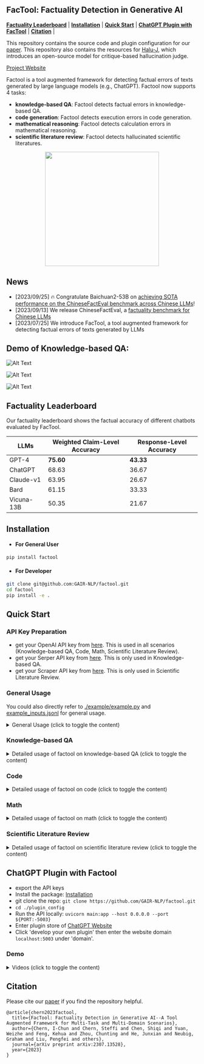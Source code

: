 ## FacTool: Factuality Detection in Generative AI
[**Factuality Leaderboard**](https://github.com/GAIR-NLP/factool#factuality-leaderboard) | 
[**Installation**](https://github.com/GAIR-NLP/factool#installation) | 
[**Quick Start**](https://github.com/GAIR-NLP/factool#quick-start) |
[**ChatGPT Plugin with FacTool**](https://github.com/GAIR-NLP/factool#chatgpt-plugin-with-factool) |
[**Citation**](https://github.com/GAIR-NLP/factool#citation) |

This repository contains the source code and plugin configuration for our [paper](https://arxiv.org/abs/2307.13528).
This repository also contains the resources for [Halu-J](https://arxiv.org/abs/2407.12943), which introduces an open-source model for critique-based hallucination judge.

[Project Website](https://ethanc111.github.io/factool_website/)

Factool is a tool augmented framework for detecting factual errors of texts generated by large language models (e.g., ChatGPT). 
Factool now supports 4 tasks: 
* **knowledge-based QA**: Factool detects factual errors in knowledge-based QA.
* **code generation**: Factool detects execution errors in code generation.
* **mathematical reasoning**: Factool detects calculation errors in mathematical reasoning.
* **scientific literature review**: Factool detects hallucinated scientific literatures.

<p align="center"> 
<img src="figs/factool.png" width="300"/>
 </p>

## News
- [2023/09/25] 🔥 Congratulate Baichuan2-53B on [achieving SOTA performance on the ChineseFactEval benchmark across Chinese LLMs](https://zhuanlan.zhihu.com/p/658487952)!
- [2023/09/13] We release ChineseFactEval, a [factuality benchmark for Chinese LLMs](https://github.com/GAIR-NLP/factool/tree/main/datasets/chinese)
- [2023/07/25] We introduce FacTool, a tool augmented framework for detecting factual errors of texts generated by LLMs

## Demo of Knowledge-based QA: 

![Alt Text](./figs/factool_plugin_kbqa.gif)

![Alt Text](./figs/factool_chinese.gif)

![Alt Text](./figs/factool_japanese.gif)

## Factuality Leaderboard

Our factuality leaderboard shows the factual accuracy of different chatbots evaluated by FacTool.

| LLMs | Weighted Claim-Level Accuracy | Response-Level Accuracy |
| -------- | -------- | -------- |
| GPT-4  | **75.60**  | **43.33**  |
| ChatGPT  | 68.63  | 36.67  |
| Claude-v1  | 63.95  | 26.67 |
| Bard  | 61.15  | 33.33 |
| Vicuna-13B  | 50.35 | 21.67 |


## Installation

* #### For General User

```bash
pip install factool
```


* #### For Developer

```bash
git clone git@github.com:GAIR-NLP/factool.git
cd factool
pip install -e .
``` 
 

## Quick Start

### API Key Preparation
* get your OpenAI API key from [here](https://beta.openai.com/). This is used in all scenarios (Knowledge-based QA, Code, Math, Scientific Literature Review). 
* get your Serper API key from [here](https://serper.dev/). This is only used in Knowledge-based QA. 
* get your Scraper API key from [here](https://www.scraperapi.com/). This is only used in Scientific Literature Review. 

### General Usage

You could also directly refer to [./example/example.py](https://github.com/GAIR-NLP/factool/blob/main/example/example.py) and [example_inputs.jsonl](https://github.com/GAIR-NLP/factool/blob/main/example/example_inputs.jsonl) for general usage.

<details>
<summary>General Usage (click to toggle the content)</summary>

```python
export OPENAI_API_KEY=... # this is required in all tasks
export SERPER_API_KEY=... # this is required only in knowledge-based QA
export SCRAPER_API_KEY=... # this is requried only in scientific literature review
```

```python
# Initialize a list of inputs. "entry_point" is only needed when the task is "code generation"
# please refer to example_inputs.jsonl for example inputs for each category
inputs = [
            {"prompt": "<prompt1>", "response": "<response1>", "category": "<category1>", "entry_point": "<entry_point_1>"},
            {"prompt": "<prompt2>", "response": "<response2>", "category": "<category2>", "entry_point": "<entry_point_2>"},
          ...
        ]
```

where
* `prompt`: The prompt for the model to generate the response.
* `response`: The response generated by the model.
* `category`: The category of the task. it could be:
    * `kbqa`
    * `code`
    * `math`
    * `scientific`
* `entry_point`: The function name of the code snippet to be fact-checked in the response. Could be "null" if the category of the task is not `code`.

```python
from factool import Factool

# Initialize a Factool instance with the specified keys. foundation_model could be either "gpt-3.5-turbo" or "gpt-4"
factool_instance = Factool("gpt-4")

inputs = [
            {
                "prompt": "Introduce Graham Neubig",
                "response": "Graham Neubig is a professor at MIT",
                "category": "kbqa"
            },
            ...
]
response_list = factool_instance.run(inputs)

print(response_list)
```
</details>

### Knowledge-based QA
<details>
<summary>Detailed usage of factool on knowledge-based QA (click to toggle the content)</summary>


```python
export OPENAI_API_KEY=...
export SERPER_API_KEY=...
```


```python
from factool import Factool

# Initialize a Factool instance with the specified keys. foundation_model could be either "gpt-3.5-turbo" or "gpt-4"
factool_instance = Factool("gpt-4")

inputs = [
            {
                "prompt": "Introduce Graham Neubig",
                "response": "Graham Neubig is a professor at MIT",
                "category": "kbqa"
            },
]
response_list = factool_instance.run(inputs)

print(response_list)
```




The response_list should follow the following format:

```python
{
  "average_claim_level_factuality": avg_claim_level_factuality
  "average_response_level_factuality": avg_response_level_factuality
  "detailed_information": [
    {
      'prompt': prompt_1, 
      'response': response_1, 
      'category': 'kbqa', 
      'claims': [claim_11, claim_12, ..., claims_1n], 
      'queries': [[query_111, query_112], [query_121, query_122], ..[query_1n1, query_1n2]], 
      'evidences': [[evidences_with_source_11], [evidences_with_source_12], ..., [evidences_with_source_1n]], 
      'claim_level_factuality': [{claim_11, reasoning_11, error_11, correction_11, factuality_11}, {claim_12, reasoning_12, error_12, correction_12, factuality_12}, ..., {claim_1n, reasoning_1n, error_1n, correction_1n, factuality_1n}], 
      'response_level_factuality': factuality_1
    },
    {
      'prompt': prompt_2, 
      'response': response_2, 
      'category': 'kbqa',
      'claims': [claim_21, claim_22, ..., claims_2n], 
      'queries': [[query_211, query_212], [query_221, query_222], ..., [query_2n1, query_2n2]], 
      'evidences': [[evidences_with_source_21], [evidences_with_source_22], ..., [evidences_with_source_2n]], 
      'claim_level_factuality': [{claim_21, reasoning_21, error_21, correction_21, factuality_21}, {claim_22, reasoning_22, error_22, correction_22, factuality_22}, ..., {claim_2n, reasoning_2n, error_2n, correction_2n, factuality_2n}],
      'response_level_factuality': factuality_2,
    },
    ...
  ]
}
```

In this case, you will get:


```python
{
    'average_claim_level_factuality': 0.0,  
    'average_response_level_factuality': 0.0, 
    'detailed_information': [
        {
          'prompt': 'Introduce Graham Neubig',
          'response': 'Graham Neubig is a professor at MIT', 
          'category': 'kbqa', 'search_type': 'online', 
          'claims': [{'claim': 'Graham Neubig is a professor at MIT'}], 
          'queries': [['Graham Neubig current position', 'Is Graham Neubig a professor at MIT?']], 
          'evidences': [{'evidence': 'I am an Associate Professor of Computer Science at Carnegie Mellon University and CEO of Inspired Cognition. My research and development focuses on AI and ...', 'source': 'https://www.linkedin.com/in/graham-neubig-10b41616b'}, {'evidence': 'Missing: position | Show results with:position', 'source': 'https://www.linkedin.com/in/graham-neubig-10b41616b'}, {'evidence': 'My research is concerned with language and its role in human communication. In particular, my long-term research goal is to break down barriers in ...', 'source': 'https://miis.cs.cmu.edu/people/222215657/graham-neubig'}, {'evidence': 'My research focuses on handling human languages (like English or Japanese) with computers -- natural language processing. In particular, I am interested in ...', 'source': 'http://www.phontron.com/'}, {'evidence': 'Missing: current | Show results with:current', 'source': 'http://www.phontron.com/'}, {'evidence': 'Graham Neubig. I am an Associate Professor at the Carnegie Mellon University Language Technology Institute in the School of Computer Science, and work with ...', 'source': 'http://www.phontron.com/'}, {'evidence': 'Missing: MIT? | Show results with:MIT?', 'source': 'http://www.phontron.com/'}, {'evidence': 'Associate Professor, Language Technology Institute, Carnegie Mellon University Affiliated Faculty, Machine Learning Department, Carnegie Mellon University', 'source': 'https://www.phontron.com/research.php'}, {'evidence': 'Missing: MIT? | Show results with:MIT?', 'source': 'https://www.phontron.com/research.php'}, {'evidence': 'MIT Embodied Intelligence ... About the speaker: Graham ...', 'source': 'https://youtube.com/watch?v=CtcP5bvODzY'}],
          'claim_level_factuality': [
              {
                'reasoning': 'The given text is non-factual. The evidence provided clearly states that Graham Neubig is an Associate Professor of Computer Science at Carnegie Mellon University, not at MIT.', 
                'error': 'The error in the text is the incorrect affiliation of Graham Neubig. He is not a professor at MIT.', 
                'correction': 'Graham Neubig is a professor at Carnegie Mellon University.', 
                'factuality': False, 
                'claim': 'Graham Neubig is a professor at MIT'
              }
          ], 
          'response_level_factuality': False
       }
    ]
}
```
</details>








### Code





<details>
<summary>Detailed usage of factool on code (click to toggle the content)</summary>

```python
export OPENAI_API_KEY=...
```

```python

from factool import Factool

# Initialize a Factool instance with the specified keys. foundation_model could be either "gpt-3.5-turbo" or "gpt-4"
factool_instance = Factool("gpt-4")

inputs = [
        {
            "prompt": "def get_max_triples(n): \"\"\" You are given a positive integer n. You have to create an integer array a of length n. For each i (1 \u2264 i \u2264 n), the value of a[i] = i * i - i + 1. Return the number of triples (a[i], a[j], a[k]) of a where i < j < k, and a[i] + a[j] + a[k] is a multiple of 3. Example : Input: n = 5 Output: 1 Explanation: a = [1, 3, 7, 13, 21] The only valid triple is (1, 7, 13). \"\"\" Now implement the function get_max_triples using Python",
            "response": "def get_max_triples(n):\n    a = [i * i - i + 1 for i in range(1, n+1)]\n    count = 0\n    for i in range(n-2):\n        for j in range(i+1, n-1):\n            for k in range(j+1, n):\n                if (a[i] + a[j] + a[k]) % 3 == 0:\n                    count += 1\n    return count\n\nprint(get_max_triples(5)) # Output: 1",
            "category": "code",
            "entry_point": "get_max_triples"
        }
]

response_list = factool_instance.run(inputs)
print(response_list)
```


The response_list should follow the following format:

```python
response_list = 
{
    "average_claim_level_factuality": avg_claim_level_factuality,
    "average_response_level_factuality": avg_response_level_factuality,
    "detailed_information": [
      {
          'prompt': prompt_1, 
          'response': response_1, 
          'category': 'code',
          'entry_point': entry_point_1,
          'claim': claim_1,
          'testcases_queries': [testcase_query_11, testcase_query_12, testcase_query_13], 
          'potential_solutions_queries': [potential_solution_query_11, potential_solution_query_12, potential_solution_query_13], 
          'exec_results': [[evidences_111, evidences_112, evidences_113, evidences_114], [evidences_121, evidences_122, evidences_123, evidences_124], [evidences_131, evidences_132, evidences_133, evidences_134]],  # note that evidences_114, evidences_124, evidences_134 are the execution results of response_1 against testcase_query_11, testcase_query_12, and testcase_query_13, respectively.
          'claim_level_factuality': factuality_1,
          'response_level_factuality': factuality_1,
      },
      {
          'prompt': prompt_2, 
          'response': response_2, 
          'category': 'code',
          'entry_point': entry_point_2,
          'claim': claim_2,
          'testcases_queries': [testcase_query_21, testcase_query_22, testcase_query_23], 
          'potential_solutions_queries': [potential_solution_query_21, potential_solution_query_22, potential_solution_query_23], 
          'exec_results': [[evidences_211, evidences_212, evidences_213, evidences_214], [evidences_221, evidences_222, evidences_223, evidences_224], [evidences_231, evidences_232, evidences_233, evidences_234]], # note that evidences_214, evidences_224, evidences_234 are the execution results of response_1 against testcase_query_21, testcase_query_22, and testcase_query_23, respectively.
          'claim_level_factuality': factuality_2,
          'response_level_factuality': factuality_2,
      },
    ]
    ...
}
```



In this case, you will get:

```python
{
  "average_claim_level_factuality": 1.0,
  "average_response_level_factuality": 1.0,
  "detailed_information": [
    {
      'prompt': 'def get_max_triples(n): """ You are given a positive integer n. You have to create an integer array a of length n. For each i (1 ≤ i ≤ n), the value of a[i] = i * i - i + 1. Return the number of triples (a[i], a[j], a[k]) of a where i < j < k, and a[i] + a[j] + a[k] is a multiple of 3. Example : Input: n = 5 Output: 1 Explanation: a = [1, 3, 7, 13, 21] The only valid triple is (1, 7, 13). """ Now implement the function get_max_triples using Python',
      'response': 'def get_max_triples(n):\n    a = [i * i - i + 1 for i in range(1, n+1)]\n    count = 0\n    for i in range(n-2):\n        for j in range(i+1, n-1):\n            for k in range(j+1, n):\n                if (a[i] + a[j] + a[k]) % 3 == 0:\n                    count += 1\n    return count\n\nprint(get_max_triples(5)) # Output: 1', 
      'category': 'code',
      'entry_point': 'get_max_triples', 
      'claim': 'def get_max_triples(n):\n    a = [i * i - i + 1 for i in range(1, n+1)]\n    count = 0\n    for i in range(n-2):\n        for j in range(i+1, n-1):\n            for k in range(j+1, n):\n                if (a[i] + a[j] + a[k]) % 3 == 0:\n                    count += 1\n    return count\n\nprint(get_max_triples(5)) # Output: 1', 
      'testcases_queries': ['get_max_triples(5)', 'get_max_triples(10)', 'get_max_triples(3)'], 'potential_solutions_queries': ['def get_max_triples(n):\n    a = [i * i - i + 1 for i in range(1, n+1)]\n    count = 0\n    for i in range(n-2):\n        for j in range(i+1, n-1):\n            for k in range(j+1, n):\n                if (a[i] + a[j] + a[k]) % 3 == 0:\n                    count += 1\n    return count', 'def get_max_triples(n):\n    a = [i * i - i + 1 for i in range(1, n + 1)]\n    count = 0\n    for i in range(n):\n        for j in range(i + 1, n):\n            for k in range(j + 1, n):\n                if (a[i] + a[j] + a[k]) % 3 == 0:\n                    count += 1\n    return count', 'def get_max_triples(n):\n    a = [i * i - i + 1 for i in range(1, n+1)]\n    count = 0\n    for i in range(n):\n        for j in range(i+1, n):\n            for k in range(j+1, n):\n                if (a[i] + a[j] + a[k]) % 3 == 0:\n                    count += 1\n    return count', 'def get_max_triples(n):\n    a = [i * i - i + 1 for i in range(1, n+1)]\n    count = 0\n    for i in range(n-2):\n        for j in range(i+1, n-1):\n            for k in range(j+1, n):\n                if (a[i] + a[j] + a[k]) % 3 == 0:\n                    count += 1\n    return count\n\nprint(get_max_triples(5)) # Output: 1'], 
      'exec_results': [[1, 1, 1, 1], [36, 36, 36, 36], [0, 0, 0, 0]],
      'claim_level_factuality': True,
      'response_level_factuality': True
    }
  ]
}

```


</details>







### Math



<details>
<summary>Detailed usage of factool on math (click to toggle the content)</summary>

```python
export OPENAI_API_KEY=...
```


```python
from factool import Factool


# Initialize a Factool instance with the specified keys. foundation_model could be either "gpt-3.5-turbo" or "gpt-4"
factool_instance = Factool("gpt-4")

inputs = [
        {
            "prompt": "Stephen placed an online order for groceries.  His final bill came to $7023116.  Because this was through a delivery vendor, they tacked on a 25% fee to his final total and charged him $3.00 in delivery fees.  Stephen also added a $4.00 tip.  After the extra fees, what was the final price of Stephen's groceries?",
            "category": "math",
            "response": "Okay, here are the steps to solve this:\n* Stephen's initial grocery bill was $7023116\n* The delivery vendor charged a 25% fee on top of that. 25% of $7023116 is 0.25 * $7023116 = $1755779\n* They also charged a flat $3 delivery fee\n* Stephen added a $4 tip\n* So the total charges were:\n    * Initial groceries: $7023116\n    * 25% fee: $1755779\n    * Delivery fee: $3 \n    * Tip: $4\n* Adding all that up, the total final price was $7023116 + $1755779 + $3 + $4 = $8779902\n\nSo the final price of Stephen's groceries was $8779902"
        },
]

response_list = factool_instance.run(inputs)

print(response_list)
```

The response_list should follow the following format:

```python
{
    "average_claim_level_factuality": avg_claim_level_factuality,
    "average_response_level_factuality": avg_response_level_factuality,
    "detailed_information": [
      {
          'prompt': prompt_1, 
          'response': response_1, 
          'category': 'math', 
          'claims': [claim_11, claim_12, ..., claims_1n], 
          'queries': [query_11, query_12, ..., query_1n], 
          'execution_results': [exec_result_11, exec_result_12, ..., exec_result_1n],
          'claim_level_factuality': [factuality_11, factuality_12, ..., factuality_1n], 
          'response_level_factuality': factuality_1
      },
      {
          'prompt': prompt_2, 
          'response': response_2, 
          'category': 'math', 
          'claims': [claim_21, claim_22, ..., claims_2n], 
          'queries': [query_21, query_22, ..., query_2n], 
          'execution_results': [exec_result_21, exec_result_22, ..., exec_result_2n],
          'claim_level_factuality': [factuality_21, factuality_22, ..., factuality_2n], 
          'response_level_factuality': factuality_2
      },
      ...
    ]
}
```


In this case, you will get:

```python
{
  "average_claim_level_factuality": 0.5,
  "average_response_level_factuality": 0.0,
  "detailed_information": [
    {
      'prompt': "Stephen placed an online order for groceries.  His final bill came to $7023116.  Because this was through a delivery vendor, they tacked on a 25% fee to his final total and charged him $3.00 in delivery fees.  Stephen also added a $4.00 tip.  After the extra fees, what was the final price of Stephen's groceries?",
      'category': 'math',
      'response': "Okay, here are the steps to solve this:\n* Stephen's initial grocery bill was $7023116\n* The delivery vendor charged a 25% fee on top of that. 25% of $7023116 is 0.25 * $7023116 = $1755779\n* They also charged a flat $3 delivery fee\n* Stephen added a $4 tip\n* So the total charges were:\n    * Initial groceries: $7023116\n    * 25% fee: $1755779\n    * Delivery fee: $3 \n    * Tip: $4\n* Adding all that up, the total final price was $7023116 + $1755779 + $3 + $4 = $8779902\n\nSo the final price of Stephen's groceries was $8779902", 'claims': [{'math_calculation': '0.25 * 7023116', 'calculated_answer': '1755779'}, {'math_calculation': '7023116 + 1755779 + 3 + 4', 'calculated_answer': '8779902'}], 'queries': [{'python_snippet': 'print(0.25 * 7023116 == 1755779)'}, {'python_snippet': 'print(7023116 + 1755779 + 3 + 4 == 8779902)'}], 'execution_results': ['True', 'False'],
      'claim_level_factuality': [True, False],
      'response_level_factuality': False
    }
  ]
}
```


</details>






### Scientific Literature Review




<details>
<summary>Detailed usage of factool on scientific literature review (click to toggle the content)</summary>

```python
export OPENAI_API_KEY=...
export SCRAPER_API_KEY=...
```


```python
from factool import Factool

# Initialize a Factool instance with the specified keys. foundation_model could be either "gpt-3.5-turbo" or "gpt-4"
factool_instance = Factool("gpt-4")

inputs = [

        {
            "prompt": "Detail how machine learning algorithms are applied in data"
                      " analytics and the processes involved in training"
                      " these algorithms. Please cite relevant research papers"
                      " or textbooks to support your points, including the author's"
                      " name, the title of the work, and the year of publication.",
            "category": "scientific",
            "response": "Machine learning algorithms play a crucial role in data"
                        " analytics. They are used to extract insights and knowledge"
                        " from large datasets, which can be used to make informed"
                        " decisions and predictions. The following are the processes"
                        " involved in training machine learning algorithms:\n\n1. "
                        "Data Preprocessing: The first step in training a machine"
                        " learning algorithm is to preprocess the data. This involves"
                        " cleaning the data, handling missing values, "
                        "encoding categorical variables, and scaling the data. "
                        "The aim of preprocessing is to ensure that the data is in"
                        " a format that can be used by the machine learning algorithm.\n2. Feature Selection: Once the data has been preprocessed, the next step is to select the relevant features that will be used to train the machine learning algorithm. This involves identifying the features that are most important for predicting the target variable. Feature selection can be done using various techniques, such as filter methods, wrapper methods, and embedded methods.\n3. Model Selection: After feature selection, the next step is to select the appropriate machine learning algorithm to use. There are various types of machine learning algorithms, such as supervised learning, unsupervised learning, and reinforcement learning. The choice of algorithm depends on the nature of the problem and the type of data available.\n4. Training the Model: Once the model has been selected, the next step is to train the machine learning algorithm using the preprocessed data. This involves using a training set of data to optimize the parameters of the model so that it can accurately predict the target variable.\n5. Model Evaluation: After the model has been trained, the next step is to evaluate its performance. This involves testing the model on a separate test set of data and measuring its accuracy, precision, recall, and other performance metrics.\n6. Model Deployment: Once the model has been evaluated and fine-tuned, it can be deployed in a production environment. This involves integrating the model into a larger system or workflow, and monitoring its performance over time.\n\nResearch papers and textbooks that support the above points include:\n\n* \"An Introduction to Machine Learning\" by Alpaydin, B., (2010) which provides a comprehensive overview of machine learning algorithms and their applications.\n* \"Data Mining: Concepts and Techniques\" by Han, J., Kamber, B., & Pei, J., (2011) which provides a detailed introduction to data mining and its applications.\n* \"Machine Learning: Trends, Perspectives, and Prospects\" by Kamber, B., & Pei, J., (2012) which provides an overview of the current trends and future prospects of machine learning.\n* \"Machine Learning for Data Mining\" by He, C., & Wang, Y., (2015) which provides an in-depth introduction to machine learning algorithms and their applications in data mining."
        },
]

response_list = factool_instance.run(inputs)

print(response_list)
```

The response_list should follow the following format:

```python
{
  "average_claim_level_factuality": avg_claim_level_factuality,
  "average_response_level_factuality": avg_response_level_factuality,
  "detailed_information": [
    {
        'prompt': prompt_1, 
        'response': response_1, 
        'category': 'scientific', 
        'claims': [claim_11, claim_12, ..., claims_1n], 
        'queries': [query_11, query_12, ..., query_1n], 
        'evidences': [evidences_11, evidences_12, ..., evidences_1n], 
        'claim_level_factuality': [{claim_11, evidence_11, error_11, factuality_11}, {claim_12, evidence_12, error_12, factuality_12}, ..., {claim_1n, evidence_1n, error_1n, factuality_1n}], 
        'response_level_factuality': factuality_1
    },
    {
        'prompt': prompt_2, 
        'response': response_2, 
        'category': 'scientific', 
        'claims': [claim_21, claim_22, ..., claims_2n], 
        'queries': [query_21, query_22, ..., query_2n],
        'evidences': [evidences_21, evidences_22, ..., evidences_2n], 
        'claim_level_factuality': [{claim_21, evidence_21, error_21, factuality_21}, {claim_22, evidence_22, error_22, factuality_22}, ..., {claim_2n, evidence_2n, error_2n, factuality_2n}], 
        'response_level_factuality': factuality_2
    },
    ...
  ]
}
```

In this case, you will get:

```python
{
    "average_claim_level_factuality": 0.0, 
    "average_response_level_factuality": 0.0, 
    "detailed_information": [
      {
        'prompt': "Detail how machine learning algorithms are applied in data analytics and the processes involved in training these algorithms. Please cite relevant research papers or textbooks to support your points, including the author's name, the title of the work, and the year of publication.", 'response': 'Machine learning algorithms play a crucial role in data analytics. They are used to extract insights and knowledge from large datasets, which can be used to make informed decisions and predictions. The following are the processes involved in training machine learning algorithms:\n\n1. Data Preprocessing: The first step in training a machine learning algorithm is to preprocess the data. This involves cleaning the data, handling missing values, encoding categorical variables, and scaling the data. The aim of preprocessing is to ensure that the data is in a format that can be used by the machine learning algorithm.\n2. Feature Selection: Once the data has been preprocessed, the next step is to select the relevant features that will be used to train the machine learning algorithm. This involves identifying the features that are most important for predicting the target variable. Feature selection can be done using various techniques, such as filter methods, wrapper methods, and embedded methods.\n3. Model Selection: After feature selection, the next step is to select the appropriate machine learning algorithm to use. There are various types of machine learning algorithms, such as supervised learning, unsupervised learning, and reinforcement learning. The choice of algorithm depends on the nature of the problem and the type of data available.\n4. Training the Model: Once the model has been selected, the next step is to train the machine learning algorithm using the preprocessed data. This involves using a training set of data to optimize the parameters of the model so that it can accurately predict the target variable.\n5. Model Evaluation: After the model has been trained, the next step is to evaluate its performance. This involves testing the model on a separate test set of data and measuring its accuracy, precision, recall, and other performance metrics.\n6. Model Deployment: Once the model has been evaluated and fine-tuned, it can be deployed in a production environment. This involves integrating the model into a larger system or workflow, and monitoring its performance over time.\n\nResearch papers and textbooks that support the above points include:\n\n* "An Introduction to Machine Learning" by Alpaydin, B., (2010) which provides a comprehensive overview of machine learning algorithms and their applications.\n* "Data Mining: Concepts and Techniques" by Han, J., Kamber, B., & Pei, J., (2011) which provides a detailed introduction to data mining and its applications.\n* "Machine Learning: Trends, Perspectives, and Prospects" by Kamber, B., & Pei, J., (2012) which provides an overview of the current trends and future prospects of machine learning.\n* "Machine Learning for Data Mining" by He, C., & Wang, Y., (2015) which provides an in-depth introduction to machine learning algorithms and their applications in data mining.', 
        'category': 'scientific', 
        'claims': [{'paper_title': 'An Introduction to Machine Learning', 'paper_author(s)': 'Alpaydin, B.', 'paper_pub_year': '2010'}, {'paper_title': 'Data Mining: Concepts and Techniques', 'paper_author(s)': 'Han, J., Kamber, B., & Pei, J.', 'paper_pub_year': '2011'}, {'paper_title': 'Machine Learning: Trends, Perspectives, and Prospects', 'paper_author(s)': 'Kamber, B., & Pei, J.', 'paper_pub_year': '2012'}, {'paper_title': 'Machine Learning for Data Mining', 'paper_author(s)': 'He, C., & Wang, Y.', 'paper_pub_year': '2015'}], 
        'queries': ['An Introduction to Machine Learning', 'Data Mining: Concepts and Techniques', 'Machine Learning: Trends, Perspectives, and Prospects', 'Machine Learning for Data Mining'], 
        'evidences': [{'title': 'Introduction to machine learning', 'author': ['Y Baştanlar', 'M Özuysal'], 'pub_year': '2014'}, {'title': 'Data mining: Data mining concepts and techniques', 'author': ['S Agarwal'], 'pub_year': '2013'}, {'title': 'Machine learning: Trends, perspectives, and prospects', 'author': ['MI Jordan', 'TM Mitchell'], 'pub_year': '2015'}, {'title': 'Machine learning and data mining', 'author': ['TM Mitchell'], 'pub_year': '1999'}], 
        'claim_level_factuality': [{'generated_paper_title': 'An Introduction to Machine Learning', 'generated_paper_author(s)': 'Alpaydin, B.', 'generated_paper_pub_year': '2010', 'actual_paper_title': 'Introduction to machine learning', 'actual_paper_author(s)': ['Y Baştanlar', 'M Özuysal'], 'actual_paper_pub_year': '2014', 'error': ['wrong_paper_author(s)', 'wrong_paper_pub_year'], 'factuality': False}, {'generated_paper_title': 'Data Mining: Concepts and Techniques', 'generated_paper_author(s)': 'Han, J., Kamber, B., & Pei, J.', 'generated_paper_pub_year': '2011', 'actual_paper_title': 'Data mining: Data mining concepts and techniques', 'actual_paper_author(s)': ['S Agarwal'], 'actual_paper_pub_year': '2013', 'error': ['wrong_paper_title', 'wrong_paper_author(s)', 'wrong_paper_pub_year'], 'factuality': False}, {'generated_paper_title': 'Machine Learning: Trends, Perspectives, and Prospects', 'generated_paper_author(s)': 'Kamber, B., & Pei, J.', 'generated_paper_pub_year': '2012', 'actual_paper_title': 'Machine learning: Trends, perspectives, and prospects', 'actual_paper_author(s)': ['MI Jordan', 'TM Mitchell'], 'actual_paper_pub_year': '2015', 'error': ['wrong_paper_author(s)', 'wrong_paper_pub_year'], 'factuality': False}, {'generated_paper_title': 'Machine Learning for Data Mining', 'generated_paper_author(s)': 'He, C., & Wang, Y.', 'generated_paper_pub_year': '2015', 'actual_paper_title': 'Machine learning and data mining', 'actual_paper_author(s)': ['TM Mitchell'], 'actual_paper_pub_year': '1999', 'error': ['wrong_paper_title', 'wrong_paper_author(s)', 'wrong_paper_pub_year'], 'factuality': False}], 
        'response_level_factuality': False
      }
    ]
}
```



</details>



 

## ChatGPT Plugin with Factool
* export the API keys
* Install the package: [Installation](#installation)
* git clone the repo: `git clone https://github.com/GAIR-NLP/factool.git`
* `cd ./plugin_config`
* Run the API locally: `uvicorn main:app --host 0.0.0.0 --port ${PORT:-5003}`
* Enter plugin store of [ChatGPT Website](https://chat.openai.com/?model=gpt-4-plugins)
* Click 'develop your own plugin' then enter the website domain `localhost:5003` under 'domain'.

### Demo

<details>
<summary>Videos (click to toggle the content)</summary>

Knowledge-based QA: 

![Alt Text](./figs/factool_plugin_kbqa2.gif)

![Alt Text](./figs/factool_plugin_kbqa3.gif)

Code: 

![Alt Text](./figs/factool_plugin_code.gif)

Math: 

![Alt Text](./figs/factool_plugin_math.gif)

Scientific Literature Review: 

![Alt Text](./figs/factool_plugin_scientific.gif)

</details>

## Citation
Please cite our [paper](https://arxiv.org/abs/2307.13528) if you find the repository helpful.
```
@article{chern2023factool,
  title={FacTool: Factuality Detection in Generative AI--A Tool Augmented Framework for Multi-Task and Multi-Domain Scenarios},
  author={Chern, I-Chun and Chern, Steffi and Chen, Shiqi and Yuan, Weizhe and Feng, Kehua and Zhou, Chunting and He, Junxian and Neubig, Graham and Liu, Pengfei and others},
  journal={arXiv preprint arXiv:2307.13528},
  year={2023}
}
```
